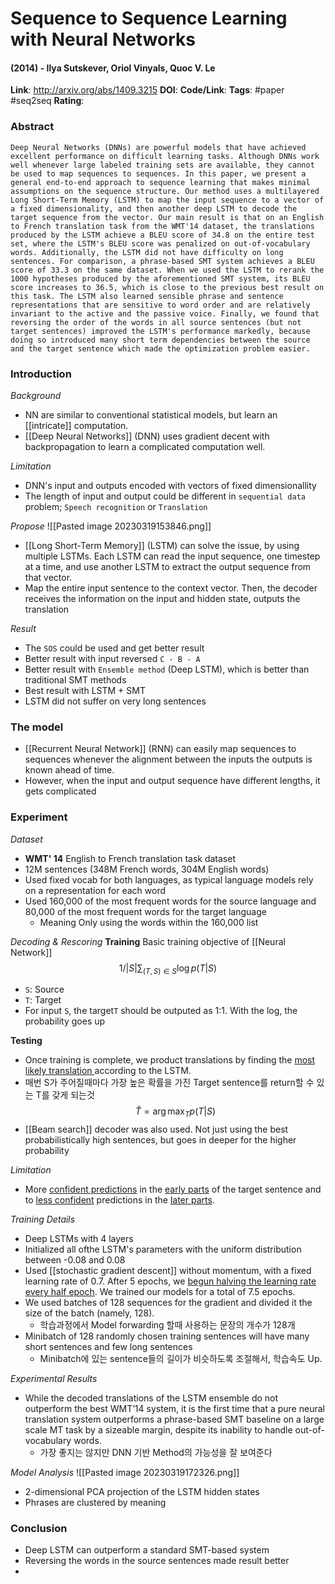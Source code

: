 # Sequence to Sequence Learning with Neural Networks
#### (2014) - Ilya Sutskever, Oriol Vinyals, Quoc V. Le
**Link**: http://arxiv.org/abs/1409.3215
**DOI**: 
**Code/Link**:
**Tags**: #paper #seq2seq
**Rating**:

### Abstract

```
Deep Neural Networks (DNNs) are powerful models that have achieved excellent performance on difficult learning tasks. Although DNNs work well whenever large labeled training sets are available, they cannot be used to map sequences to sequences. In this paper, we present a general end-to-end approach to sequence learning that makes minimal assumptions on the sequence structure. Our method uses a multilayered Long Short-Term Memory (LSTM) to map the input sequence to a vector of a fixed dimensionality, and then another deep LSTM to decode the target sequence from the vector. Our main result is that on an English to French translation task from the WMT'14 dataset, the translations produced by the LSTM achieve a BLEU score of 34.8 on the entire test set, where the LSTM's BLEU score was penalized on out-of-vocabulary words. Additionally, the LSTM did not have difficulty on long sentences. For comparison, a phrase-based SMT system achieves a BLEU score of 33.3 on the same dataset. When we used the LSTM to rerank the 1000 hypotheses produced by the aforementioned SMT system, its BLEU score increases to 36.5, which is close to the previous best result on this task. The LSTM also learned sensible phrase and sentence representations that are sensitive to word order and are relatively invariant to the active and the passive voice. Finally, we found that reversing the order of the words in all source sentences (but not target sentences) improved the LSTM's performance markedly, because doing so introduced many short term dependencies between the source and the target sentence which made the optimization problem easier.
```

### Introduction

*Background*
- NN are similar to conventional statistical models, but learn an [[intricate]] computation.
- [[Deep Neural Networks]] (DNN) uses gradient decent with backpropagation to learn a complicated computation well.

*Limitation*
- DNN's input and outputs encoded with vectors of fixed dimensionallity
- The length of input and output could be different in `sequential data` problem; `Speech recognition` or `Translation`

*Propose*
![[Pasted image 20230319153846.png]]
- [[Long Short-Term Memory]] (LSTM) can solve the issue, by using multiple LSTMs. Each LSTM can read the input sequence, one timestep at a time, and use another LSTM to extract the output sequence from that vector. 
- Map the entire input sentence to the context vector. Then, the decoder receives the information on the input and hidden state, outputs the translation

*Result*
- The `SOS` could be used and get better result
- Better result with input reversed `C - B - A`
- Better result with `Ensemble method` (Deep LSTM), which is better than traditional SMT methods
- Best result with LSTM + SMT 
- LSTM did not suffer on very long sentences

### The model

- [[Recurrent Neural Network]] (RNN) can easily map sequences to sequences whenever the alignment between the inputs the outputs is known ahead of time.
- However, when the input and output sequence have different lengths, it gets complicated

### Experiment

*Dataset*
- **WMT' 14** English to French translation task dataset
- 12M sentences (348M French words, 304M English words)
- Used fixed vocab for both languages, as typical language models rely on a representation for each word
- Used 160,000 of the most frequent words for the source language and 80,000 of the most frequent words for the target language
	- Meaning Only using the words within the 160,000 list

*Decoding & Rescoring*
**Training**
Basic training objective of [[Neural Network]]
$$1/|S| \sum_{(T,S)\in{S}}\log{p}(T|S)$$
- `S`: Source
- `T`: Target
- For input `S`, the target`T` should be outputed as 1:1. With the log, the probability goes up

**Testing**
- Once training is complete, we product translations by finding the <u>most likely translation </u>according to the LSTM.
- 매번 S가 주어질때마다 가장 높은 확률을 가진 Target sentence를 return할 수 있는 T를 갖게 되는것
$$ \hat{T} = \arg \max_{T}p(T|S) $$
- [[Beam search]] decoder was also used. Not just using the best probabilistically high sentences, but goes in deeper for the higher probability

*Limitation*
- More <u>confident predictions</u> in the <u>early parts</u> of the target sentence and to <u>less confident</u> predictions in the <u>later parts</u>.

*Training Details*
- Deep LSTMs with 4 layers
- Initialized all ofthe LSTM's parameters with the uniform distribution between -0.08 and 0.08
- Used [[stochastic gradient descent]] without momentum, with a fixed learning rate of 0.7. After 5 epochs, we <u>begun halving the learning rate every half epoch</u>. We trained our models for a total of 7.5 epochs.
- We used batches of 128 sequences for the gradient and divided it the size of the batch (namely, 128).
	- 학습과정에서 Model forwarding 할때 사용하는 문장의 개수가 128개
- Minibatch of 128 randomly chosen training sentences will have many short sentences and few long sentences
	- Minibatch에 있는 sentence들의 길이가 비슷하도록 조절해서, 학습속도 Up.

*Experimental Results*
- While the decoded translations of the LSTM ensemble do not outperform the best WMT’14 system, it is the first time that a pure neural translation system outperforms a phrase-based SMT baseline on a large scale MT task by a sizeable margin, despite its inability to handle out-of-vocabulary words.
	- 가장 좋지는 않지만 DNN 기반 Method의 가능성을 잘 보여준다

*Model Analysis*
![[Pasted image 20230319172326.png]]
- 2-dimensional PCA projection of the LSTM hidden states
- Phrases are clustered by meaning

### Conclusion

- Deep LSTM can outperform a standard SMT-based system
- Reversing the words in the source sentences made result better
- 
